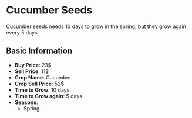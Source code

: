 # Cucumber Seeds

Cucumber seeds needs 10 days to grow in the spring, but they grow again every 5 days.

## Basic Information

- **Buy Price**: 23$
- **Sell Price**: 11$
- **Crop Name**: Cucumber
- **Crop Sell Price**: 52$
- **Time to Grow**: 10 days.
- **Time to Grow again**: 5 days.
- **Seasons**:
  - Spring